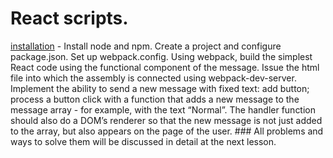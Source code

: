 # React scripts.
<p>

[installation](scripts/installation.html) - Install node and npm. Create a project and configure package.json. Set up webpack.config. Using webpack, build the simplest React code using the functional component of the message. Issue the html file into which the assembly is connected using webpack-dev-server. Implement the ability to send a new message with fixed text: add button; process a button click with a function that adds a new message to the message array - for example, with the text “Normal”. The handler function should also do a DOM’s renderer so that the new message is not just added to the array, but also appears on the page of the user. ### All problems and ways to solve them will be discussed in detail at the next lesson.
</p>